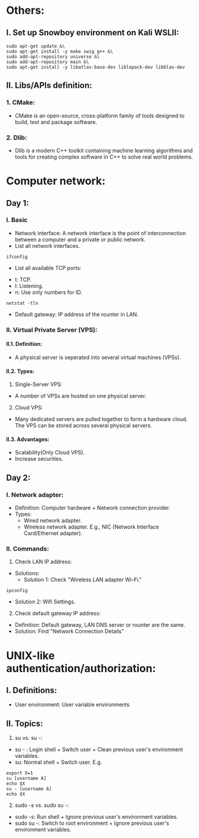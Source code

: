 # Others:
## I. Set up Snowboy environment on Kali WSLII: 
```
sudo apt-get update &\
sudo apt-get install -y make swig g++ &\
sudo add-apt-repository universe &\
sudo add-apt-repository main &\
sudo apt-get install -y libatlas-base-dev liblapack-dev libblas-dev
```

## II. Libs/APIs definition:
### 1. CMake: 
* CMake is an open-source, cross-platform family of tools designed to build, test and package software.

### 2. Dlib: 
* Dlib is a modern C++ toolkit containing machine learning algorithms and tools for creating complex software in C++ to solve real world problems.

# Computer network:

## Day 1:

### I. Basic

* Network interface: A network interface is the point of interconnection between a computer and a private or public network.
* List all network interfaces.
```
ifconfig
```

* List all available TCP ports: 
- t: TCP.
- l: Listening.
- n: Use only numbers for ID.
```
netstat -tln
```

* Default gateway: IP address of the rounter in LAN.

### II. Virtual Private Server (VPS): 
#### II.1. Definition: 
* A physical server is seperated into several virtual machines (VPSs). 
#### II.2. Types:
1. Single-Server VPS: 
* A number of VPSs are hosted on one physical server. 
2. Cloud VPS:
* Many dedicated servers are pulled together to form a hardware cloud. The VPS can be stored across several physical servers. 
#### II.3. Advantages:
* Scalability(Only Cloud VPS).
* Increase securities.

## Day 2: 

### I. Network adapter: 
* Definition: Computer hardware + Network connection provider.
* Types: 
  - Wired network adapter.
  - Wireless network adapter.
E.g., NIC (Network Interface Card/Ethernet adapter).

### II. Commands: 
1. Check LAN IP address: 
* Solutions:
  - Solution 1: Check "Wireless LAN adapter Wi-Fi."
```
ipconfig
```

  - Solution 2: Wifi Settings.

2. Check default gateway IP address: 
* Definition: Default gateway, LAN DNS server or rounter are the same.
* Solution: Find "Network Connection Details"

# UNIX-like authentication/authorization: 
## I. Definitions:
* User environment: User variable environments

## II. Topics: 
1. su vs. su -:
* su - : Login shell + Switch user + Clean previous user's environment variables.
* su: Normal shell + Switch user.
E.g. 
```
export X=1
su [username A]
echo $X
su - [username A]
echo $X
```

2. sudo -s vs. sudo su -:
* sudo -s: Run shell + Ignore previous user's environment variables.
* sudo su -: Switch to root environment + Ignore previous user's environment variables.
